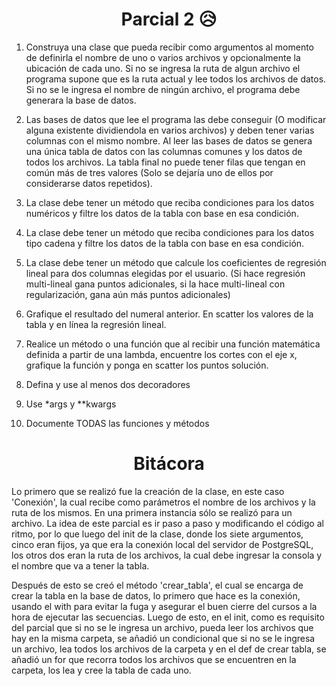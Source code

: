 <h1 align="center">Parcial 2 😥</h1> 

1. Construya una clase que pueda recibir como argumentos al momento de definirla el nombre de uno o varios archivos y opcionalmente la ubicación de cada uno. Si no se ingresa la ruta de algun archivo el programa supone que es la ruta actual y lee todos los archivos de datos. Si no se le ingresa el nombre de ningún archivo, el programa debe generara la base de datos.

2. Las bases de datos que lee el programa las debe conseguir (O modificar alguna existente dividiendola en varios archivos) y deben tener varias columnas con el mismo nombre. Al leer las bases de datos se genera una única tabla de datos con las columnas comunes y los datos de todos los archivos. La tabla final no puede tener filas que tengan en común más de tres valores (Solo se dejaría uno de ellos por considerarse datos repetidos).

3. La clase debe tener un método que reciba condiciones para los datos numéricos y filtre los datos de la tabla con base en esa condición.

4.  La clase debe tener un método que reciba condiciones para los datos tipo cadena y filtre los datos de la tabla con base en esa condición.

5. La clase debe tener un método que calcule los coeficientes de regresión lineal para dos columnas elegidas por el usuario. (Si hace regresión multi-lineal gana puntos adicionales, si la hace multi-lineal con regularización, gana aún más puntos adicionales)

6. Grafique el resultado del numeral anterior. En scatter los valores de la tabla y en línea la regresión lineal.

7. Realice un método o una función que al recibir una función matemática definida a partir de una lambda, encuentre los cortes con el eje x, grafique la función y ponga en scatter los puntos solución.

8. Defina y use al menos dos decoradores

9. Use *args y **kwargs

10. Documente TODAS las funciones y métodos

<h1 align="center">Bitácora</h1>

Lo primero que se realizó fue la creación de la clase, en este caso 'Conexión', la cual recibe como parámetros el nombre de los archivos y la ruta de los mismos. En una primera instancia sólo se realizó para un archivo. La idea de este parcial es ir paso a paso y modificando el código al ritmo, por lo que luego del init de la clase, donde los siete argumentos, cinco eran fijos, ya que era la conexión local del servidor de PostgreSQL, los otros dos eran la ruta de los archivos, la cual debe ingresar la consola y el nombre que va a tener la tabla. 

Después de esto se creó el método 'crear_tabla', el cual se encarga de crear la tabla en la base de datos, lo primero que hace es la conexión, usando el with para evitar la fuga y asegurar el buen cierre del cursos a la hora de ejecutar las secuencias. Luego de esto, en el init, como es requisito del parcial que si no se le ingresa un archivo, pueda leer los archivos que hay en la misma carpeta, se añadió un condicional que si no se le ingresa un archivo, lea todos los archivos de la carpeta y en el def de crear tabla, se añadió un for que recorra todos los archivos que se encuentren en la carpeta, los lea y cree la tabla de cada uno.
